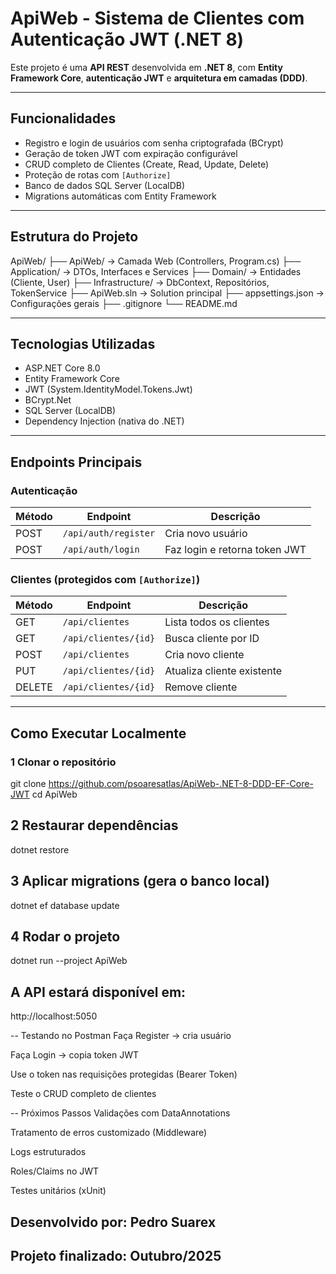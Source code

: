 # ApiWeb - Sistema de Clientes com Autenticação JWT (.NET 8)

Este projeto é uma **API REST** desenvolvida em **.NET 8**, com **Entity Framework Core**, **autenticação JWT** e **arquitetura em camadas (DDD)**.

---

## Funcionalidades
- Registro e login de usuários com senha criptografada (BCrypt)
- Geração de token JWT com expiração configurável
- CRUD completo de Clientes (Create, Read, Update, Delete)
- Proteção de rotas com `[Authorize]`
- Banco de dados SQL Server (LocalDB)
- Migrations automáticas com Entity Framework

---

## Estrutura do Projeto
ApiWeb/
├── ApiWeb/ → Camada Web (Controllers, Program.cs)
├── Application/ → DTOs, Interfaces e Services
├── Domain/ → Entidades (Cliente, User)
├── Infrastructure/ → DbContext, Repositórios, TokenService
├── ApiWeb.sln → Solution principal
├── appsettings.json → Configurações gerais
├── .gitignore
└── README.md

---

## Tecnologias Utilizadas
- ASP.NET Core 8.0
- Entity Framework Core
- JWT (System.IdentityModel.Tokens.Jwt)
- BCrypt.Net
- SQL Server (LocalDB)
- Dependency Injection (nativa do .NET)

---

## Endpoints Principais

### Autenticação
| Método | Endpoint | Descrição |
|---------|-----------|-----------|
| POST | `/api/auth/register` | Cria novo usuário |
| POST | `/api/auth/login` | Faz login e retorna token JWT |

### Clientes (protegidos com `[Authorize]`)
| Método | Endpoint | Descrição |
|---------|-----------|-----------|
| GET | `/api/clientes` | Lista todos os clientes |
| GET | `/api/clientes/{id}` | Busca cliente por ID |
| POST | `/api/clientes` | Cria novo cliente |
| PUT | `/api/clientes/{id}` | Atualiza cliente existente |
| DELETE | `/api/clientes/{id}` | Remove cliente |

---

## Como Executar Localmente

### 1️ Clonar o repositório
git clone https://github.com/psoaresatlas/ApiWeb-.NET-8-DDD-EF-Core-JWT
cd ApiWeb

## 2️ Restaurar dependências
dotnet restore

## 3️ Aplicar migrations (gera o banco local)
dotnet ef database update

## 4 Rodar o projeto

dotnet run --project ApiWeb

## A API estará disponível em:

http://localhost:5050

-- Testando no Postman
Faça Register → cria usuário

Faça Login → copia token JWT

Use o token nas requisições protegidas (Bearer Token)

Teste o CRUD completo de clientes

-- Próximos Passos
Validações com DataAnnotations

Tratamento de erros customizado (Middleware)

Logs estruturados

Roles/Claims no JWT

Testes unitários (xUnit)

## Desenvolvido por: Pedro Suarex
## Projeto finalizado: Outubro/2025
